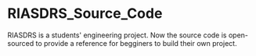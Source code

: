 # RIASDRS_Source_Code
RIASDRS is a students' engineering project. Now the source code is open-sourced to provide a reference for begginers to build their own project.
